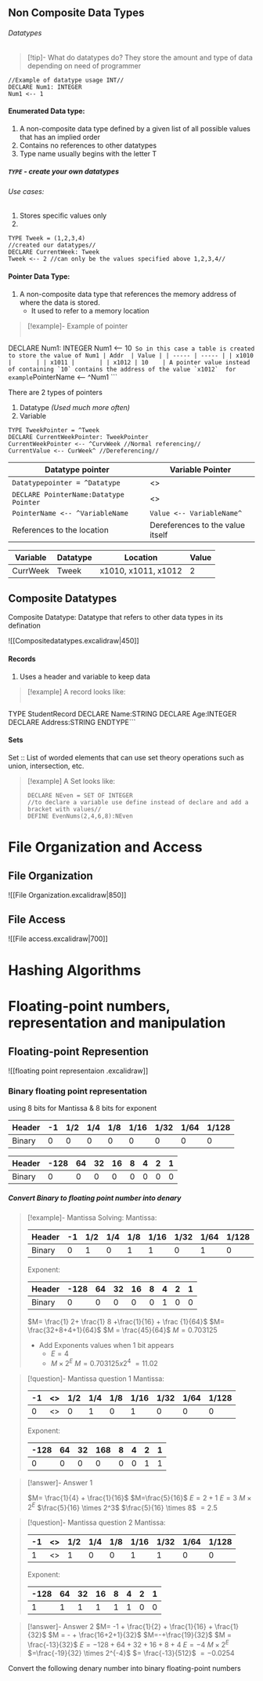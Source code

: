 ## Non Composite Data Types
###### Datatypes 
> [!tip]- What do datatypes do? 
> They store the amount and type of data depending on need of programmer
``` PSEUDOCODE
//Example of datatype usage INT//
DECLARE Num1: INTEGER
Num1 <-- 1
```
#### Enumerated Data type:
1. A non-composite data type defined by a given list of all possible values that has an implied order
2. Contains no references to other datatypes
3. Type name usually begins with the letter T
##### `TYPE` - create your own datatypes
###### Use cases:
1. Stores specific values only
2. 
``` PSEUDOCODE
TYPE Tweek = (1,2,3,4)
//created our datatypes//
DECLARE CurrentWeek: Tweek
Tweek <-- 2 //can only be the values specified above 1,2,3,4// 
```
#### Pointer Data Type: 
1. A non-composite data type that references the memory address of where the data is stored.
	- It used to refer to a memory location
>[!example]-  Example of pointer
> ``` PSEUDOCODE
DECLARE Num1: INTEGER
Num1 <-- 10``` 
So in this case a table is created to store the value of Num1
| Addr  | Value |
| ----- | ----- |
| x1010 |       |
| x1011 |       |
| x1012 | 10    |
A pointer value instead of containing `10` contains the address of the value `x1012` 
for example ```PointerName <-- ^Num1  ```

There are 2 types of pointers
1. Datatype _(Used much more often)_ 
2. Variable
```PSEUDOCODE
TYPE TweekPointer = ^Tweek
DECLARE CurrentWeekPointer: TweekPointer
CurrentWeekPointer <-- ^CurvWeek //Normal referencing//
CurrentValue <-- CurWeek^ //Dereferencing//
```

| Datatype pointer                           | Variable Pointer                 |
| ------------------------------------------ | -------------------------------- |
| ```Datatypepointer = ^Datatype ```         | <>                               |
| ```DECLARE PointerName:Datatype Pointer``` | <>                               |
| ```PointerName <-- ^VariableName```        | ```Value <-- VariableName^```    |
| References to the location                 | Dereferences to the value itself |

| Variable | Datatype | Location            | Value |
| -------- | -------- | ------------------- | ----- |
| CurrWeek | Tweek    | x1010, x1011, x1012 | 2     |

## Composite Datatypes
Composite Datatype: Datatype that refers to other data types in its defination

![[Compositedatatypes.excalidraw|450]]
#### Records
1. Uses a header and variable to keep data
>[!example] A record looks like: 
>```PSEUDOCODE
TYPE
StudentRecord
DECLARE Name:STRING
DECLARE Age:INTEGER
DECLARE Address:STRING
ENDTYPE```
#### Sets
Set :: List of worded elements that can use set theory operations such as union, intersection, etc.
>[!example] A Set looks like:
>```PSEUDOCODE
>DECLARE NEven = SET OF INTEGER
>//to declare a variable use define instead of declare and add a bracket with values//
>DEFINE EvenNums(2,4,6,8):NEven
>```

# File Organization and Access
## File Organization
![[File Organization.excalidraw|850]]
## File Access
![[File access.excalidraw|700]]
# Hashing Algorithms
# Floating-point numbers, representation and manipulation
## Floating-point Represention
![[floating point representaion .excalidraw]]


### Binary floating point representation
using 8 bits for Mantissa & 8 bits for exponent

| Header | -1  | 1/2 | 1/4 | 1/8 | 1/16 | 1/32 | 1/64 | 1/128 |
| ------ | --- | --- | --- | --- | ---- | ---- | ---- | ----- |
| Binary | 0   | 0   | 0   | 0   | 0    | 0    | 0    | 0     |

| Header | -128 | 64  | 32  | 16  | 8   | 4   | 2   | 1   |
| ------ | ---- | --- | --- | --- | --- | --- | --- | --- |
| Binary | 0    | 0   | 0   | 0   | 0   | 0   | 0   | 0   |

##### Convert Binary to floating point number into denary
>[!example]- Mantissa Solving:
>Mantissa:
>
>| Header | -1  | 1/2 | 1/4 | 1/8 | 1/16 | 1/32 | 1/64 | 1/128 |
>| ------ | --- | --- | --- | --- | ---- | ---- | ---- | ----- |
>| Binary | 0   | 1   | 0   | 1   | 1    | 0    | 1    | 0     |
>
>Exponent:
>
>| Header | -128 | 64  | 32  | 16  | 8   | 4   | 2   | 1   |
>| ------ | ---- | --- | --- | --- | --- | --- | --- | --- |
>| Binary | 0    | 0   | 0   | 0   | 0   | 1   | 0   | 0   |
>
>$M= \frac{1} 2+ \frac{1} 8 +\frac{1}{16} + \frac {1}{64}$
>$M= \frac{32+8+4+1}{64}$
>$M = \frac{45}{64}$
>$M = 0.703125$
>- Add Exponents values when 1 bit appears
>	- $E=4$
>	- $M \times 2^E$
>$M = {0.703125}  x  {2^4}$
>$=11.02$


>[!question]- Mantissa question 1
>Mantissa:
>
>| -1  | <>  | 1/2 | 1/4 | 1/8 | 1/16 | 1/32 | 1/64 | 1/128 |
>| --- | :-: | --- | --- | --- | ---- | ---- | ---- | ----- |
>| 0   | <>  | 0   | 1   | 0   | 1    | 0    | 0    | 0     |
>Exponent:
>
>| -128 | 64  | 32  | 168 | 8   | 4   | 2   | 1   |
>| ---- | --- | --- | --- | --- | --- | --- | --- |
>| 0    | 0   | 0   | 0   | 0   | 0   | 1   | 1   |

>[!answer]- Answer 1
>
>$M= \frac{1}{4} + \frac{1}{16}$
>$M=\frac{5}{16}$
>$E=2+1$
>$E=3$
>$M \times 2^E$
>$\frac{5}{16} \times 2^3$
>$\frac{5}{16} \times 8$
>$=2.5$

>[!question]- Mantissa question 2
>Mantissa:
>
>| -1  | <>  | 1/2 | 1/4 | 1/8 | 1/16 | 1/32 | 1/64 | 1/128 |
>| --- | :-: | --- | --- | --- | ---- | ---- | ---- | ----- |
>| 1   | <>  | 1   | 0   | 0   | 1    | 1    | 0    | 0     |
>Exponent:
>
>| -128 | 64  | 32  | 16 | 8   | 4   | 2   | 1   |
>| ---- | --- | --- | --- | --- | --- | --- | --- |
>| 1    | 1   | 1   | 1   | 1   | 1   | 0   | 0   |

>[!answer]- Answer 2
>$M= -1 + \frac{1}{2} + \frac{1}{16} + \frac{1}{32}$ 
>$M = - + \frac{16+2+1}{32}$
>$M=-+\frac{19}{32}$
>$M = \frac{-13}{32}$
>$E = -128+64+32+16+8+4$
>$E = -4$
>$M \times 2^E$
>$=\frac{-19}{32} \times 2^{-4}$
>$= \frac{-13}{512}$
>$= -0.0254$

Convert the following denary number into binary floating-point numbers









